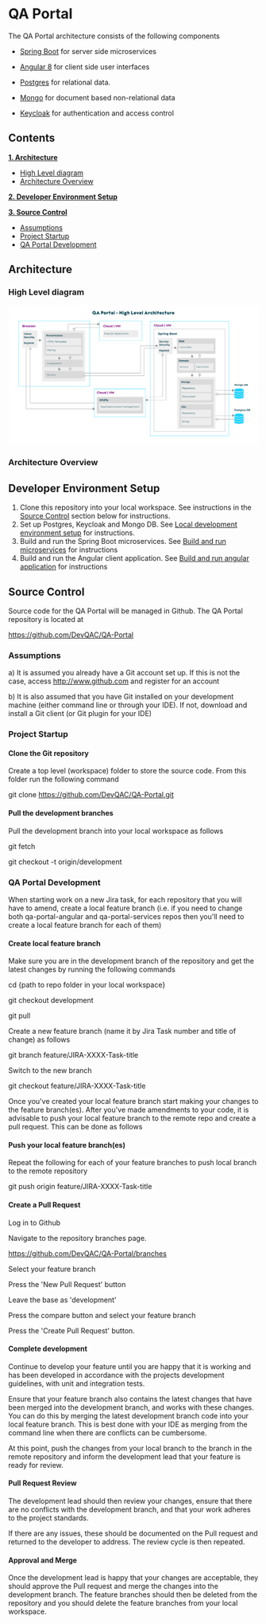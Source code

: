 # QA Portal

The QA Portal architecture consists of the following components

-   [Spring Boot](https://docs.spring.io/spring-boot/docs/current/reference/html/) for server side microservices

-   [Angular 8](https://angular.io/docs) for client side user interfaces

-   [Postgres](https://www.postgresql.org/docs/11/index.html) for relational data.

-   [Mongo](https://docs.mongodb.com/) for document based non-relational data

-   [Keycloak](https://www.keycloak.org/archive/documentation-6.0.html) for authentication and access control

## Contents

**[1. Architecture](#architecture)**
- [High Level diagram](#high-level-diagram)
- [Architecture Overview](#architecture-overview)

**[2. Developer Environment Setup](#developer-environment-setup)**

**[3. Source Control](#source-control)**
- [Assumptions](#assumptions)
- [Project Startup](#project-startup)
- [QA Portal Development](#qa-portal-development)


## Architecture

### High Level diagram
![](./docs/image/QA_Portal_High_Level_Architecture_Diagram.png)

### Architecture Overview


## Developer Environment Setup

1. Clone this repository into your local workspace. See instructions in the [Source Control](#source-control) section below for instructions.
2. Set up Postgres, Keycloak and Mongo DB. See [Local development environment setup](https://github.com/DevQAC/QA-Portal/qa-portal-infra/README.md) for instructions.
3. Build and run the Spring Boot microservices. See [Build and run microservices](https://github.com/DevQAC/QA-Portal/qa-portal-services/README.md) for instructions
4. Build and run the Angular client application. See [Build and run angular application](https://github.com/DevQAC/QA-Portal/qa-portal-angular/README.md) for instructions


## Source Control

Source code for the QA Portal will be managed in Github. The QA Portal repository is located at 

https://github.com/DevQAC/QA-Portal<br>


### Assumptions

a) It is assumed you already have a Git account set up. If this is not the case, access http://www.github.com and register for an account

b) It is also assumed that you have Git installed on your development machine (either command line or through your IDE). If not, download and install a Git client (or Git plugin for your IDE)


### Project Startup

#### Clone the Git repository

Create a top level (workspace) folder to store the source code. From this folder run the following command

git clone https://github.com/DevQAC/QA-Portal.git<br>


#### Pull the development branches

Pull the development branch into your local workspace as follows

git fetch

git checkout -t origin/development


### QA Portal Development

When starting work on a new Jira task, for each repository that you will have to amend, create a local feature branch (i.e. if you need to change both qa-portal-angular and qa-portal-services repos then you'll need to create a local feature branch for each of them)

#### Create local feature branch

Make sure you are in the development branch of the repository and get the latest changes by running the following commands

cd {path to repo folder in your local workspace}

git checkout development

git pull

Create a new feature branch (name it by Jira Task number and title of change) as follows

git branch feature/JIRA-XXXX-Task-title

Switch to the new branch

git checkout feature/JIRA-XXXX-Task-title

Once you've created your local feature branch start making your changes to the feature branch(es). After you've made amendments to your code, it is advisable to push your local feature branch to the remote repo and create a pull request. This can be done as follows


#### Push your local feature branch(es)

Repeat the following for each of your feature branches to push local branch to the remote repository

git push origin feature/JIRA-XXXX-Task-title


#### Create a Pull Request

Log in to Github

Navigate to the repository branches page.

https://github.com/DevQAC/QA-Portal/branches

Select your feature branch

Press the 'New Pull Request' button

Leave the base as 'development'

Press the compare button and select your feature branch

Press the 'Create Pull Request' button.


#### Complete development

Continue to develop your feature until you are happy that it is working and has been developed in accordance with the projects development guidelines, with unit and integration tests.

Ensure that your feature branch also contains the latest changes that have been merged into the development branch, and works with these changes. You can do this by merging the latest development branch code into your local feature branch. This is best done with your IDE as merging from the command line when there are conflicts can be cumbersome.

At this point, push the changes from your local branch to the branch in the remote repository and inform the development lead that your feature is ready for review.


#### Pull Request Review

The development lead should then review your changes, ensure that there are no conflicts with the development branch, and that your work adheres to the project standards. 

If there are any issues, these should be documented on the Pull request and returned to the developer to address. The review cycle is then repeated.

#### Approval and Merge

Once the development lead is happy that your changes are acceptable, they should approve the Pull request and merge the changes into the development branch. The feature branches should then be deleted from the repository and you should delete the feature branches from your local workspace.
